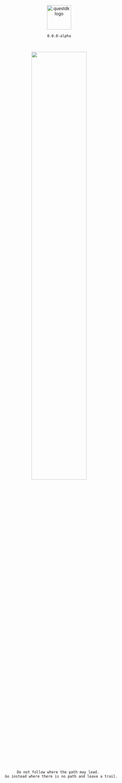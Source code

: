 <br/>

<p align="center">
  <a href="https://rabbithole.gg/#">
      <picture>
        <source media="(prefers-color-scheme: dark)" srcset="https://github.com/rabbitholegg/questdk/assets/2935356/8bca331c-4c88-4084-98ce-35c547cfcc4d">
        <img alt="questdk logo" src="https://github.com/rabbitholegg/questdk/assets/2935356/48ca4d95-3e4a-40ae-b3a7-a02f42a14ad4" width="auto" height="80">
      </picture>
  </a>
</p>

<p align="center">
  <code> 0.0.0-alpha </code>
</p>

<br/>

<p align="center">
      <picture>
        <img src="https://github.com/rabbitholegg/questdk/assets/2935356/c7e21457-7a7a-4ec8-af26-7f8a6bb8726e" width="60%">
      </picture>
<br />
<br />
<code>Do not follow where the path may lead. 
  Go instead where there is no path and leave a trail.
</code>
</p>
<br/>

